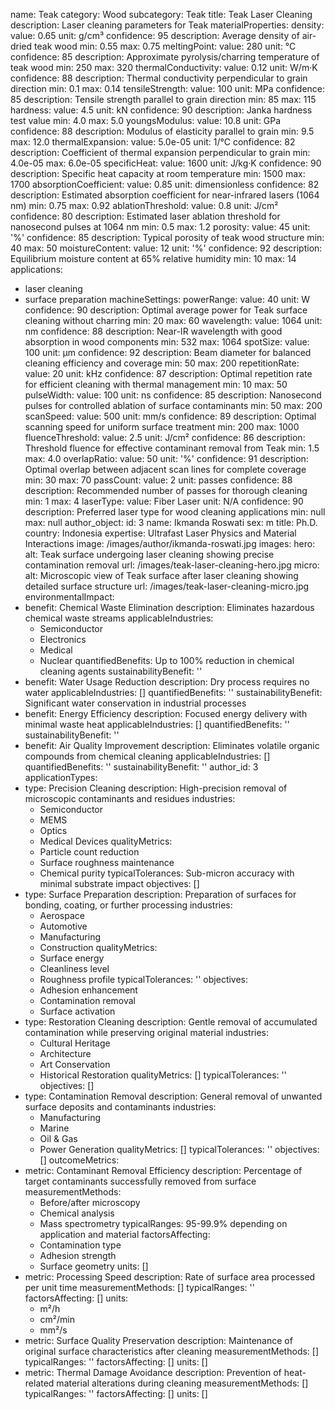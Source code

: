 name: Teak
category: Wood
subcategory: Teak
title: Teak Laser Cleaning
description: Laser cleaning parameters for Teak
materialProperties:
  density:
    value: 0.65
    unit: g/cm³
    confidence: 95
    description: Average density of air-dried teak wood
    min: 0.55
    max: 0.75
  meltingPoint:
    value: 280
    unit: °C
    confidence: 85
    description: Approximate pyrolysis/charring temperature of teak wood
    min: 250
    max: 320
  thermalConductivity:
    value: 0.12
    unit: W/m·K
    confidence: 88
    description: Thermal conductivity perpendicular to grain direction
    min: 0.1
    max: 0.14
  tensileStrength:
    value: 100
    unit: MPa
    confidence: 85
    description: Tensile strength parallel to grain direction
    min: 85
    max: 115
  hardness:
    value: 4.5
    unit: kN
    confidence: 90
    description: Janka hardness test value
    min: 4.0
    max: 5.0
  youngsModulus:
    value: 10.8
    unit: GPa
    confidence: 88
    description: Modulus of elasticity parallel to grain
    min: 9.5
    max: 12.0
  thermalExpansion:
    value: 5.0e-05
    unit: 1/°C
    confidence: 82
    description: Coefficient of thermal expansion perpendicular to grain
    min: 4.0e-05
    max: 6.0e-05
  specificHeat:
    value: 1600
    unit: J/kg·K
    confidence: 90
    description: Specific heat capacity at room temperature
    min: 1500
    max: 1700
  absorptionCoefficient:
    value: 0.85
    unit: dimensionless
    confidence: 82
    description: Estimated absorption coefficient for near-infrared lasers (1064 nm)
    min: 0.75
    max: 0.92
  ablationThreshold:
    value: 0.8
    unit: J/cm²
    confidence: 80
    description: Estimated laser ablation threshold for nanosecond pulses at 1064
      nm
    min: 0.5
    max: 1.2
  porosity:
    value: 45
    unit: '%'
    confidence: 85
    description: Typical porosity of teak wood structure
    min: 40
    max: 50
  moistureContent:
    value: 12
    unit: '%'
    confidence: 92
    description: Equilibrium moisture content at 65% relative humidity
    min: 10
    max: 14
applications:
- laser cleaning
- surface preparation
machineSettings:
  powerRange:
    value: 40
    unit: W
    confidence: 90
    description: Optimal average power for Teak surface cleaning without charring
    min: 20
    max: 60
  wavelength:
    value: 1064
    unit: nm
    confidence: 88
    description: Near-IR wavelength with good absorption in wood components
    min: 532
    max: 1064
  spotSize:
    value: 100
    unit: μm
    confidence: 92
    description: Beam diameter for balanced cleaning efficiency and coverage
    min: 50
    max: 200
  repetitionRate:
    value: 20
    unit: kHz
    confidence: 87
    description: Optimal repetition rate for efficient cleaning with thermal management
    min: 10
    max: 50
  pulseWidth:
    value: 100
    unit: ns
    confidence: 85
    description: Nanosecond pulses for controlled ablation of surface contaminants
    min: 50
    max: 200
  scanSpeed:
    value: 500
    unit: mm/s
    confidence: 89
    description: Optimal scanning speed for uniform surface treatment
    min: 200
    max: 1000
  fluenceThreshold:
    value: 2.5
    unit: J/cm²
    confidence: 86
    description: Threshold fluence for effective contaminant removal from Teak
    min: 1.5
    max: 4.0
  overlapRatio:
    value: 50
    unit: '%'
    confidence: 91
    description: Optimal overlap between adjacent scan lines for complete coverage
    min: 30
    max: 70
  passCount:
    value: 2
    unit: passes
    confidence: 88
    description: Recommended number of passes for thorough cleaning
    min: 1
    max: 4
  laserType:
    value: Fiber Laser
    unit: N/A
    confidence: 90
    description: Preferred laser type for wood cleaning applications
    min: null
    max: null
author_object:
  id: 3
  name: Ikmanda Roswati
  sex: m
  title: Ph.D.
  country: Indonesia
  expertise: Ultrafast Laser Physics and Material Interactions
  image: /images/author/ikmanda-roswati.jpg
images:
  hero:
    alt: Teak surface undergoing laser cleaning showing precise contamination removal
    url: /images/teak-laser-cleaning-hero.jpg
  micro:
    alt: Microscopic view of Teak surface after laser cleaning showing detailed surface
      structure
    url: /images/teak-laser-cleaning-micro.jpg
environmentalImpact:
- benefit: Chemical Waste Elimination
  description: Eliminates hazardous chemical waste streams
  applicableIndustries:
  - Semiconductor
  - Electronics
  - Medical
  - Nuclear
  quantifiedBenefits: Up to 100% reduction in chemical cleaning agents
  sustainabilityBenefit: ''
- benefit: Water Usage Reduction
  description: Dry process requires no water
  applicableIndustries: []
  quantifiedBenefits: ''
  sustainabilityBenefit: Significant water conservation in industrial processes
- benefit: Energy Efficiency
  description: Focused energy delivery with minimal waste heat
  applicableIndustries: []
  quantifiedBenefits: ''
  sustainabilityBenefit: ''
- benefit: Air Quality Improvement
  description: Eliminates volatile organic compounds from chemical cleaning
  applicableIndustries: []
  quantifiedBenefits: ''
  sustainabilityBenefit: ''
author_id: 3
applicationTypes:
- type: Precision Cleaning
  description: High-precision removal of microscopic contaminants and residues
  industries:
  - Semiconductor
  - MEMS
  - Optics
  - Medical Devices
  qualityMetrics:
  - Particle count reduction
  - Surface roughness maintenance
  - Chemical purity
  typicalTolerances: Sub-micron accuracy with minimal substrate impact
  objectives: []
- type: Surface Preparation
  description: Preparation of surfaces for bonding, coating, or further processing
  industries:
  - Aerospace
  - Automotive
  - Manufacturing
  - Construction
  qualityMetrics:
  - Surface energy
  - Cleanliness level
  - Roughness profile
  typicalTolerances: ''
  objectives:
  - Adhesion enhancement
  - Contamination removal
  - Surface activation
- type: Restoration Cleaning
  description: Gentle removal of accumulated contamination while preserving original
    material
  industries:
  - Cultural Heritage
  - Architecture
  - Art Conservation
  - Historical Restoration
  qualityMetrics: []
  typicalTolerances: ''
  objectives: []
- type: Contamination Removal
  description: General removal of unwanted surface deposits and contaminants
  industries:
  - Manufacturing
  - Marine
  - Oil & Gas
  - Power Generation
  qualityMetrics: []
  typicalTolerances: ''
  objectives: []
outcomeMetrics:
- metric: Contaminant Removal Efficiency
  description: Percentage of target contaminants successfully removed from surface
  measurementMethods:
  - Before/after microscopy
  - Chemical analysis
  - Mass spectrometry
  typicalRanges: 95-99.9% depending on application and material
  factorsAffecting:
  - Contamination type
  - Adhesion strength
  - Surface geometry
  units: []
- metric: Processing Speed
  description: Rate of surface area processed per unit time
  measurementMethods: []
  typicalRanges: ''
  factorsAffecting: []
  units:
  - m²/h
  - cm²/min
  - mm²/s
- metric: Surface Quality Preservation
  description: Maintenance of original surface characteristics after cleaning
  measurementMethods: []
  typicalRanges: ''
  factorsAffecting: []
  units: []
- metric: Thermal Damage Avoidance
  description: Prevention of heat-related material alterations during cleaning
  measurementMethods: []
  typicalRanges: ''
  factorsAffecting: []
  units: []
